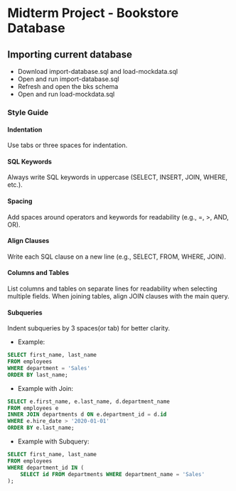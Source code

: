 # Midterm Project - Bookstore Database

## Importing current database

- Download import-database.sql and load-mockdata.sql
- Open and run import-database.sql
- Refresh and open the bks schema
- Open and run load-mockdata.sql

### Style Guide

#### Indentation

Use tabs or three spaces for indentation.

#### SQL Keywords

Always write SQL keywords in uppercase (SELECT, INSERT, JOIN, WHERE, etc.).

#### Spacing

Add spaces around operators and keywords for readability (e.g., =, >, AND, OR).

#### Align Clauses

Write each SQL clause on a new line (e.g., SELECT, FROM, WHERE, JOIN).

#### Columns and Tables

List columns and tables on separate lines for readability when selecting multiple fields.
When joining tables, align JOIN clauses with the main query.

#### Subqueries

Indent subqueries by 3 spaces(or tab) for better clarity.

- Example:

```sql
SELECT first_name, last_name
FROM employees
WHERE department = 'Sales'
ORDER BY last_name;
```

- Example with Join:

```sql
SELECT e.first_name, e.last_name, d.department_name
FROM employees e
INNER JOIN departments d ON e.department_id = d.id
WHERE e.hire_date > '2020-01-01'
ORDER BY e.last_name;
```

- Example with Subquery:

```sql
SELECT first_name, last_name
FROM employees
WHERE department_id IN (
    SELECT id FROM departments WHERE department_name = 'Sales'
);
```
